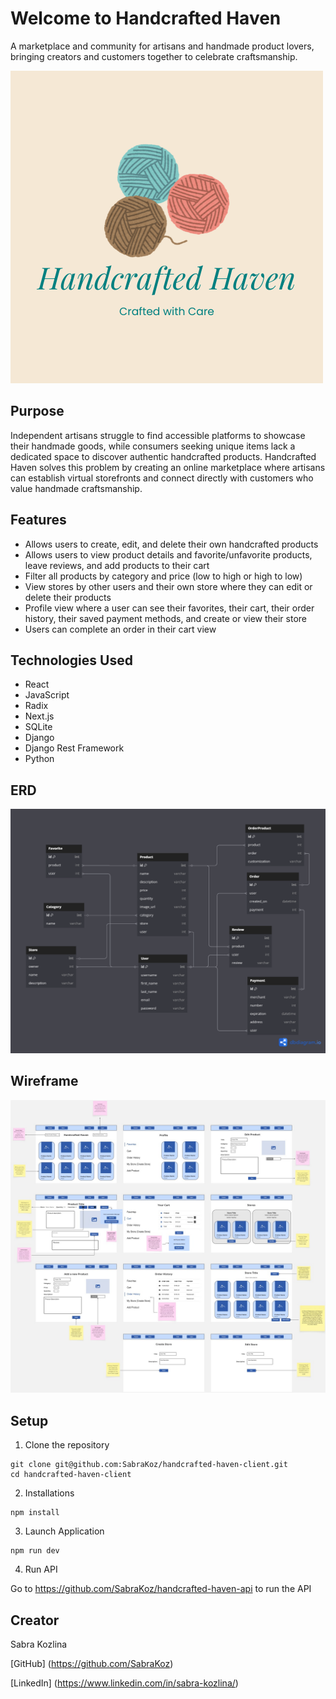 # Welcome to Handcrafted Haven

A marketplace and community for artisans and handmade product lovers, bringing creators and customers together to celebrate craftsmanship.

<img src="./public/Handcrafted Yarn logo.png">

## Purpose

Independent artisans struggle to find accessible platforms to showcase their handmade goods, while consumers seeking unique items lack a dedicated space to discover authentic handcrafted products. Handcrafted Haven solves this problem by creating an online marketplace where artisans can establish virtual storefronts and connect directly with customers who value handmade craftsmanship.

## Features

* Allows users to create, edit, and delete their own handcrafted products
* Allows users to view product details and favorite/unfavorite products, leave reviews, and add products to their cart
* Filter all products by category and price (low to high or high to low)
* View stores by other users and their own store where they can edit or delete their products
* Profile view where a user can see their favorites, their cart, their order history, their saved payment methods, and create or view their store
* Users can complete an order in their cart view

## Technologies Used

* React
* JavaScript
* Radix
* Next.js
* SQLite
* Django
* Django Rest Framework
* Python

## ERD

<img src="./public/Handcrafted Haven ERD.png">

## Wireframe

<img src="./public/Handcrafted Haven Wireframe.jpg">

## Setup

1. Clone the repository

```
git clone git@github.com:SabraKoz/handcrafted-haven-client.git
cd handcrafted-haven-client
```

2. Installations

```
npm install
```

3. Launch Application

```
npm run dev
```

4. Run API

Go to https://github.com/SabraKoz/handcrafted-haven-api to run the API

## Creator

Sabra Kozlina

[GitHub] (https://github.com/SabraKoz)

[LinkedIn] (https://www.linkedin.com/in/sabra-kozlina/)
